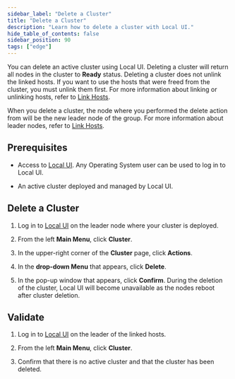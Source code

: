 ```yaml
---
sidebar_label: "Delete a Cluster"
title: "Delete a Cluster"
description: "Learn how to delete a cluster with Local UI."
hide_table_of_contents: false
sidebar_position: 90
tags: ["edge"]
---
```


You can delete an active cluster using Local UI. Deleting a cluster will return all nodes in the cluster to **Ready**
status. Deleting a cluster does not unlink the linked hosts. If you want to use the hosts that were freed from the
cluster, you must unlink them first. For more information about linking or unlinking hosts, refer to
[Link Hosts](./link-hosts.md).

When you delete a cluster, the node where you performed the delete action from will be the new leader node of the group.
For more information about leader nodes, refer to [Link Hosts](link-hosts.md#leader-nodes).

## Prerequisites

- Access to [Local UI](../host-management/access-console.md). Any Operating System user can be used to log in to Local
  UI.

- An active cluster deployed and managed by Local UI.

## Delete a Cluster

1. Log in to [Local UI](../host-management/access-console.md) on the leader node where your cluster is deployed.

2. From the left **Main Menu**, click **Cluster**.

3. In the upper-right corner of the **Cluster** page, click **Actions**.

4. In the **drop-down Menu** that appears, click **Delete**.

5. In the pop-up window that appears, click **Confirm**. During the deletion of the cluster, Local UI will become
   unavailable as the nodes reboot after cluster deletion.

## Validate

1. Log in to [Local UI](../host-management/access-console.md) on the leader of the linked hosts.

2. From the left **Main Menu**, click **Cluster**.

3. Confirm that there is no active cluster and that the cluster has been deleted.
